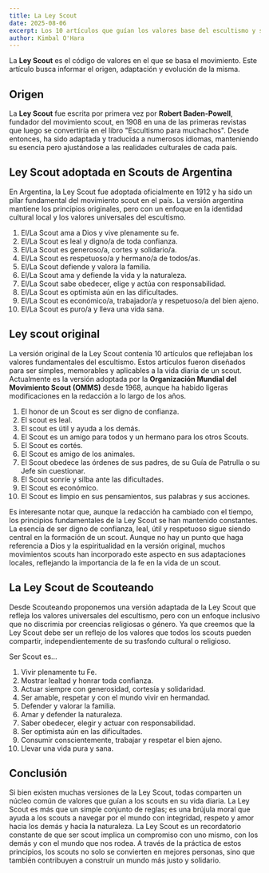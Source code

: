 ```yaml
---
title: La Ley Scout
date: 2025-08-06
excerpt: Los 10 artículos que guían los valores base del escultismo y son la brújula moral de un scout.
author: Kimbal O'Hara
---
```


La **Ley Scout** es el código de valores en el que se basa el movimiento. Este artículo busca informar el origen, adaptación y evolución de la misma.

## Origen
La **Ley Scout** fue escrita por primera vez por **Robert Baden-Powell**, fundador del movimiento scout, en 1908 en una de las primeras revistas que luego se convertiría en el libro "Escultismo para muchachos". Desde entonces, ha sido adaptada y traducida a numerosos idiomas, manteniendo su esencia pero ajustándose a las realidades culturales de cada país.

## Ley Scout adoptada en Scouts de Argentina
En Argentina, la Ley Scout fue adoptada oficialmente en 1912 y ha sido un pilar fundamental del movimiento scout en el país. La versión argentina mantiene los principios originales, pero con un enfoque en la identidad cultural local y los valores universales del escultismo.

1. El/La Scout ama a Dios y vive plenamente su fe.
2. El/La Scout es leal y digno/a de toda confianza.
3. El/La Scout es generoso/a, cortes y solidario/a.
4. El/La Scout es respetuoso/a y hermano/a de todos/as.
5. El/La Scout defiende y valora la familia.
6. El/La Scout ama y defiende la vida y la naturaleza.
7. El/La Scout sabe obedecer, elige y actúa con responsabilidad.
8. El/La Scout es optimista aún en las dificultades.
9. El/La Scout es económico/a, trabajador/a y respetuoso/a del bien ajeno.
10. El/La Scout es puro/a y lleva una vida sana.

## Ley scout original
La versión original de la Ley Scout contenía 10 artículos que reflejaban los valores fundamentales del escultismo. Estos artículos fueron diseñados para ser simples, memorables y aplicables a la vida diaria de un scout. Actualmente es la versión adoptada por la **Organización Mundial del Movimiento Scout (OMMS)** desde 1968, aunque ha habido ligeras modificaciones en la redacción a lo largo de los años.

1. El honor de un Scout es ser digno de confianza.
2. El scout es leal.
3. El scout es útil y ayuda a los demás.
4. El Scout es un amigo para todos y un hermano para los otros Scouts.
5. El Scout es cortés.
6. El Scout es amigo de los animales.
7. El Scout obedece las órdenes de sus padres, de su Guía de Patrulla o su Jefe sin cuestionar.
8. El Scout sonríe y silba ante las dificultades.
9. El Scout es económico.
10. El Scout es limpio en sus pensamientos, sus palabras y sus acciones.

Es interesante notar que, aunque la redacción ha cambiado con el tiempo, los principios fundamentales de la Ley Scout se han mantenido constantes. La esencia de ser digno de confianza, leal, útil y respetuoso sigue siendo central en la formación de un scout. Aunque no hay un punto que haga referencia a Dios y la espiritualidad en la versión original, muchos movimientos scouts han incorporado este aspecto en sus adaptaciones locales, reflejando la importancia de la fe en la vida de un scout.

## La Ley Scout de Scouteando
Desde Scouteando proponemos una versión adaptada de la Ley Scout que refleja los valores universales del escultismo, pero con un enfoque inclusivo que no discrimia por creencias religiosas o género. Ya que creemos que la Ley Scout debe ser un reflejo de los valores que todos los scouts pueden compartir, independientemente de su trasfondo cultural o religioso.

Ser Scout es…
1. Vivir plenamente tu Fe.
2. Mostrar lealtad y honrar toda confianza.
3. Actuar siempre con generosidad, cortesía y solidaridad.
4. Ser amable, respetar y con el mundo vivir en hermandad.
5. Defender y valorar la familia.
6. Amar y defender la naturaleza.
7. Saber obedecer, elegir y actuar con responsabilidad.
8. Ser optimista aún en las dificultades.
9. Consumir conscientemente, trabajar y respetar el bien ajeno.
10. Llevar una vida pura y sana.

## Conclusión
Si bien existen muchas versiones de la Ley Scout, todas comparten un núcleo común de valores que guían a los scouts en su vida diaria. La Ley Scout es más que un simple conjunto de reglas; es una brújula moral que ayuda a los scouts a navegar por el mundo con integridad, respeto y amor hacia los demás y hacia la naturaleza.
La Ley Scout es un recordatorio constante de que ser scout implica un compromiso con uno mismo, con los demás y con el mundo que nos rodea. A través de la práctica de estos principios, los scouts no solo se convierten en mejores personas, sino que también contribuyen a construir un mundo más justo y solidario.